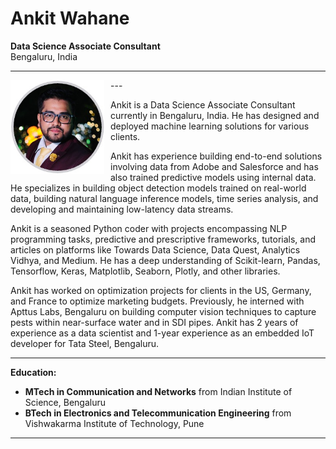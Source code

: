 # Ankit Wahane
**Data Science Associate Consultant**  
Bengaluru, India

---

<img src="ankit_wahane.jpg" alt="Ankit Wahane" style="float: left; margin-right: 10px;" width="150" height="150">
---

Ankit is a Data Science Associate Consultant currently in Bengaluru, India. He has designed and deployed machine learning solutions for various clients.

Ankit has experience building end-to-end solutions involving data from Adobe and Salesforce and has also trained predictive models using internal data. He specializes in building object detection models trained on real-world data, building natural language inference models, time series analysis, and developing and maintaining low-latency data streams.

Ankit is a seasoned Python coder with projects encompassing NLP programming tasks, predictive and prescriptive frameworks, tutorials, and articles on platforms like Towards Data Science, Data Quest, Analytics Vidhya, and Medium. He has a deep understanding of Scikit-learn, Pandas, Tensorflow, Keras, Matplotlib, Seaborn, Plotly, and other libraries.

Ankit has worked on optimization projects for clients in the US, Germany, and France to optimize marketing budgets. Previously, he interned with Apttus Labs, Bengaluru on building computer vision techniques to capture pests within near-surface water and in SDI pipes. Ankit has 2 years of experience as a data scientist and 1-year experience as an embedded IoT developer for Tata Steel, Bengaluru.

---

**Education:**

- **MTech in Communication and Networks** from Indian Institute of Science, Bengaluru
- **BTech in Electronics and Telecommunication Engineering** from Vishwakarma Institute of Technology, Pune

---
